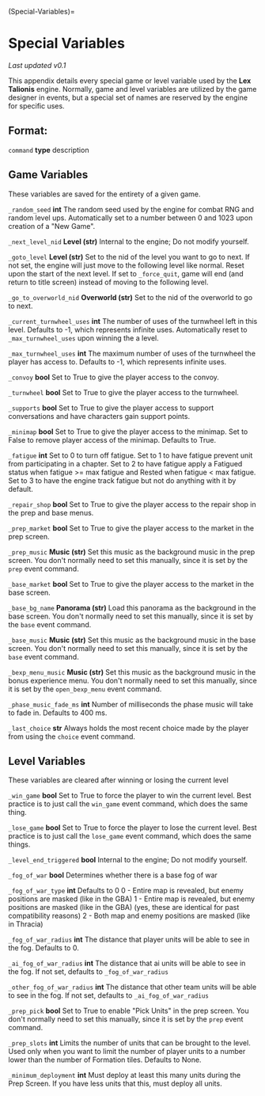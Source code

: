 (Special-Variables)=
# Special Variables

_Last updated v0.1_

This appendix details every special game or level variable used by the **Lex Talionis** engine. Normally, game and level variables are utilized by the game designer in events, but a special set of names are reserved by the engine for specific uses.

## Format:

`command` **type** description

## Game Variables

These variables are saved for the entirety of a given game.

`_random_seed` **int** The random seed used by the engine for combat RNG and random level ups. Automatically set to a number between 0 and 1023 upon creation of a "New Game".

`_next_level_nid` **Level (str)** Internal to the engine; Do not modify yourself.

`_goto_level` **Level (str)** Set to the nid of the level you want to go to next. If not set, the engine will just move to the following level like normal. Reset upon the start of the next level. If set to `_force_quit`, game will end (and return to title screen) instead of moving to the following level.

`_go_to_overworld_nid` **Overworld (str)** Set to the nid of the overworld to go to next.

`_current_turnwheel_uses` **int** The number of uses of the turnwheel left in this level. Defaults to -1, which represents infinite uses. Automatically reset to `_max_turnwheel_uses` upon winning the a level.

`_max_turnwheel_uses` **int** The maximum number of uses of the turnwheel the player has access to. Defaults to -1, which represents infinite uses.

`_convoy` **bool** Set to True to give the player access to the convoy.

`_turnwheel` **bool** Set to True to give the player access to the turnwheel.

`_supports` **bool** Set to True to give the player access to support conversations and have characters gain support points.

`_minimap` **bool** Set to True to give the player access to the minimap. Set to False to remove player access of the minimap. Defaults to True.

`_fatigue` **int** Set to 0 to turn off fatigue. Set to 1 to have fatigue prevent unit from participating in a chapter. Set to 2 to have fatigue apply a Fatigued status when fatigue >= max fatigue and Rested when fatigue < max fatigue. Set to 3 to have the engine track fatigue but not do anything with it by default.

`_repair_shop` **bool** Set to True to give the player access to the repair shop in the prep and base menus.

`_prep_market` **bool** Set to True to give the player access to the market in the prep screen.

`_prep_music` **Music (str)** Set this music as the background music in the prep screen. You don't normally need to set this manually, since it is set by the `prep` event command.

`_base_market` **bool** Set to True to give the player access to the market in the base screen.

`_base_bg_name` **Panorama (str)** Load this panorama as the background in the base screen. You don't normally need to set this 
manually, since it is set by the `base` event command.

`_base_music` **Music (str)** Set this music as the background music in the base screen. You don't normally need to set this manually, since it is set by the `base` event command.

`_bexp_menu_music` **Music (str)** Set this music as the background music in the bonus experience menu. You don't normally need to set this manually, since it is set by the `open_bexp_menu` event command.

`_phase_music_fade_ms` **int** Number of milliseconds the phase music will take to fade in. Defaults to 400 ms.

`_last_choice` **str** Always holds the most recent choice made by the player from using the `choice` event command.

## Level Variables

These variables are cleared after winning or losing the current level

`_win_game` **bool** Set to True to force the player to win the current level. Best practice is to just call the `win_game` event command, which does the same thing.

`_lose_game` **bool** Set to True to force the player to lose the current level. Best practice is to just call the `lose_game` event command, which does the same things.

`_level_end_triggered` **bool** Internal to the engine; Do not modify yourself.

`_fog_of_war` **bool** Determines whether there is a base fog of war

`_fog_of_war_type` **int** Defaults to 0
    0 - Entire map is revealed, but enemy positions are masked (like in the GBA)
    1 - Entire map is revealed, but enemy positions are masked (like in the GBA) (yes, these are identical for past compatibility reasons)
    2 - Both map and enemy positions are masked (like in Thracia)

`_fog_of_war_radius` **int** The distance that player units will be able to see in the fog. Defaults to 0.

`_ai_fog_of_war_radius` **int** The distance that ai units will be able to see in the fog. If not set, defaults to `_fog_of_war_radius`

`_other_fog_of_war_radius` **int** The distance that other team units will be able to see in the fog. If not set, defaults to `_ai_fog_of_war_radius`

`_prep_pick` **bool** Set to True to enable "Pick Units" in the prep screen. You don't normally need to set this manually, since it is set by the `prep` event command.

`_prep_slots` **int** Limits the number of units that can be brought to the level. Used only when you want to limit the number of player units to a number lower than the number of Formation tiles. Defaults to None.

`_minimum_deployment` **int** Must deploy at least this many units during the Prep Screen. If you have less units that this, must deploy all units.
